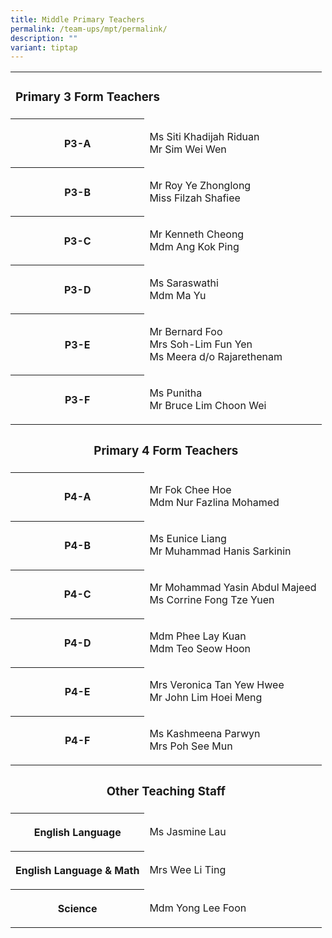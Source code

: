 ```yaml
---
title: Middle Primary Teachers
permalink: /team-ups/mpt/permalink/
description: ""
variant: tiptap
---
```

<table>
<tbody>
<tr>
<td rowspan="1" colspan="2">
<h3><strong>Primary 3 Form Teachers</strong></h3>
</td>
</tr>
<tr>
<th rowspan="1" colspan="1">
<p>P3-A</p>
</th>
<td rowspan="1" colspan="1">
<p>Ms Siti Khadijah Riduan
<br>Mr Sim Wei Wen</p>
</td>
</tr>
<tr>
<th rowspan="1" colspan="1">
<p>P3-B</p>
</th>
<td rowspan="1" colspan="1">
<p>Mr Roy Ye Zhonglong
<br>Miss Filzah Shafiee</p>
</td>
</tr>
<tr>
<th rowspan="1" colspan="1">
<p>P3-C</p>
</th>
<td rowspan="1" colspan="1">
<p>Mr Kenneth Cheong&nbsp;
<br>Mdm Ang Kok Ping</p>
</td>
</tr>
<tr>
<th rowspan="1" colspan="1">
<p>P3-D</p>
</th>
<td rowspan="1" colspan="1">
<p>Ms Saraswathi
<br>Mdm Ma Yu</p>
</td>
</tr>
<tr>
<th rowspan="1" colspan="1">
<p>P3-E</p>
</th>
<td rowspan="1" colspan="1">
<p>Mr Bernard Foo
<br>Mrs Soh-Lim Fun Yen
<br>Ms Meera d/o Rajarethenam</p>
</td>
</tr>
<tr>
<th rowspan="1" colspan="1">
<p>P3-F</p>
</th>
<td rowspan="1" colspan="1">
<p>Ms Punitha
<br>Mr Bruce Lim Choon Wei</p>
</td>
</tr>
<tr>
<th rowspan="1" colspan="2">
<p></p>
<h3><strong>Primary 4 Form Teachers</strong></h3>
</th>
</tr>
<tr>
<th rowspan="1" colspan="1">
<p>P4-A</p>
</th>
<td rowspan="1" colspan="1">
<p>Mr Fok Chee Hoe
<br>Mdm Nur Fazlina Mohamed</p>
</td>
</tr>
<tr>
<th rowspan="1" colspan="1">
<p>P4-B</p>
</th>
<td rowspan="1" colspan="1">
<p>Ms Eunice Liang&nbsp;
<br>Mr Muhammad Hanis Sarkinin</p>
</td>
</tr>
<tr>
<th rowspan="1" colspan="1">
<p>P4-C</p>
</th>
<td rowspan="1" colspan="1">
<p>Mr Mohammad Yasin Abdul Majeed
<br>Ms Corrine Fong Tze Yuen</p>
</td>
</tr>
<tr>
<th rowspan="1" colspan="1">
<p>P4-D</p>
</th>
<td rowspan="1" colspan="1">
<p>Mdm Phee Lay Kuan
<br>Mdm Teo Seow Hoon</p>
</td>
</tr>
<tr>
<th rowspan="1" colspan="1">
<p>P4-E</p>
</th>
<td rowspan="1" colspan="1">
<p>Mrs Veronica Tan Yew Hwee
<br>Mr John Lim Hoei Meng</p>
</td>
</tr>
<tr>
<th rowspan="1" colspan="1">
<p>P4-F</p>
</th>
<td rowspan="1" colspan="1">
<p>Ms Kashmeena Parwyn
<br>Mrs Poh See Mun</p>
</td>
</tr>
<tr>
<th rowspan="1" colspan="2">
<p></p>
<h3><strong>Other Teaching Staff</strong></h3>
</th>
</tr>
<tr>
<th rowspan="1" colspan="1">
<p>English Language</p>
</th>
<td rowspan="1" colspan="1">
<p>Ms Jasmine Lau</p>
</td>
</tr>
<tr>
<th rowspan="1" colspan="1">
<p>English Language &amp; Math</p>
</th>
<td rowspan="1" colspan="1">
<p>Mrs Wee Li Ting</p>
</td>
</tr>
<tr>
<th rowspan="1" colspan="1">
<p>Science</p>
</th>
<td rowspan="1" colspan="1">
<p>Mdm Yong Lee Foon</p>
</td>
</tr>
</tbody>
</table>
<p></p>